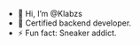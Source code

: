 - 👋 Hi, I’m @Klabzs
- 🔖 Certified backend developer.
- ⚡ Fun fact: Sneaker addict.

<!---
Klabzs/Klabzs is a ✨ special ✨ repository because its `README.md` (this file) appears on your GitHub profile.
You can click the Preview link to take a look at your changes.
--->

